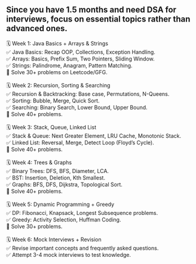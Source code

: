 <h2>Since you have 1.5 months and need DSA for interviews, focus on essential topics rather than advanced ones.</h2>

🗓️ Week 1: Java Basics + Arrays & Strings<br>
✅ Java Basics: Recap OOP, Collections, Exception Handling.<br>
✅ Arrays: Basics, Prefix Sum, Two Pointers, Sliding Window.<br>
✅ Strings: Palindrome, Anagram, Pattern Matching.<br>
🔹 Solve 30+ problems on Leetcode/GFG.<br>
<br>
🗓️ Week 2: Recursion, Sorting & Searching<br>
✅ Recursion & Backtracking: Base case, Permutations, N-Queens.<br>
✅ Sorting: Bubble, Merge, Quick Sort.<br>
✅ Searching: Binary Search, Lower Bound, Upper Bound.<br>
🔹 Solve 40+ problems.<br>
<br>
🗓️ Week 3: Stack, Queue, Linked List<br>
✅ Stack & Queue: Next Greater Element, LRU Cache, Monotonic Stack.<br>
✅ Linked List: Reversal, Merge, Detect Loop (Floyd’s Cycle).<br>
🔹 Solve 40+ problems.<br>
<br>
🗓️ Week 4: Trees & Graphs<br>
✅ Binary Trees: DFS, BFS, Diameter, LCA.<br>
✅ BST: Insertion, Deletion, Kth Smallest.<br>
✅ Graphs: BFS, DFS, Dijkstra, Topological Sort.<br>
🔹 Solve 40+ problems.<br>
<br>
🗓️ Week 5: Dynamic Programming + Greedy<br>
✅ DP: Fibonacci, Knapsack, Longest Subsequence problems.<br>
✅ Greedy: Activity Selection, Huffman Coding.<br>
🔹 Solve 30+ problems.<br>
<br>
🗓️ Week 6: Mock Interviews + Revision<br>
✅ Revise important concepts and frequently asked questions.<br>
✅ Attempt 3-4 mock interviews to test knowledge.<br>
